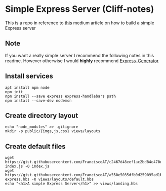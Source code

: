 # Simple Express Server (Cliff-notes)

This is a repo in reference to [this](https://medium.com/@ftrindademe/guide-to-your-first-express-js-server-512d4176a57) medium article on how to build a simple Express server

## Note

If you want a really simple server I recommend the following notes in this readme. However otherwise I would __highly__ recommend [Express-Generator](https://expressjs.com/en/starter/generator.html).

## Install services

```
apt install npm node
npm init
npm install --save express express-handlebars path
npm install --save-dev nodemon
```

## Create directory layout

```
echo "node_modules" >> .gitignore
mkdir -p public/{imgs,js,css} views/layouts
```

## Create default files

```
wget https://gist.githubusercontent.com/FranciscoAT/c2467d48eef1ac2bd84e470da009e895/raw/4aba6edafd4af530b5f5f5304d92da250a011366/express-index.js -O index.js
wget https://gist.githubusercontent.com/FranciscoAT/a550e5035dfb0d259095ad1b1133d8d5/raw/227b9443c508cf103736c1be186b88c0eeffad4c/default-express.hbs -O views/layouts/default.hbs
echo "<h1>A simple Express Server</h1>" >> views/landing.hbs

```
